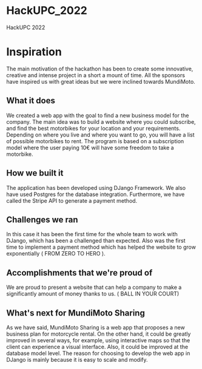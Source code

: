 # HackUPC_2022
HackUPC 2022
# Inspiration
The main motivation of the hackathon has been to create some innovative, creative and intense project in a short a mount of time. All the sponsors have inspired us with great ideas but we were inclined towards MundiMoto.

## What it does
We created a web app with the goal to find a new business model for the company. The main idea was to build a website where you could subscribe, and find the best motorbikes for your location and your requirements. Depending on where you live and where you want to go, you will have a list of possible motorbikes to rent. 
The program is based on a subscription model where the user paying 10€ will have some freedom to take a motorbike.

## How we built it
The application has been developed using DJango Framework. We also have used Postgres for the database integration. Furthermore, we have called the Stripe API to generate a payment method. 

## Challenges we ran
In this case it has been the first time for the whole team to work with DJango, which has been a challenged than expected.  Also was the first time to implement a payment method which has helped the website to grow exponentially  ( FROM ZERO TO HERO ). 

## Accomplishments that we're proud of
We are proud to present a website that can help a company to make a significantly amount of money thanks to us. ( BALL IN YOUR COURT)

## What's next for MundiMoto Sharing
As we have said, MundiMoto Sharing is a web app that proposes a new business plan for motorcycle rental. On the other hand, it could be greatly improved in several ways, for example, using interactive maps so that the client can experience a visual interface. Also, it could be improved at the database model level. The reason for choosing to develop the web app in DJango is mainly because it is easy to scale and modify.
